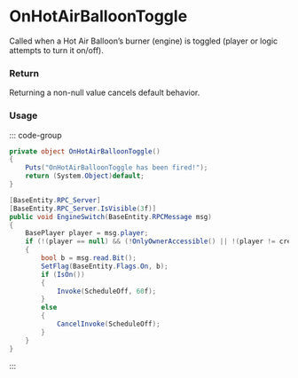 <Badge type="danger" text="Carbon Compatible"/><Badge type="warning" text="Oxide Compatible"/>
# OnHotAirBalloonToggle
Called when a Hot Air Balloon’s burner (engine) is toggled (player or logic attempts to turn it on/off).
### Return
Returning a non-null value cancels default behavior.

### Usage
::: code-group
```csharp [Example]
private object OnHotAirBalloonToggle()
{
	Puts("OnHotAirBalloonToggle has been fired!");
	return (System.Object)default;
}
```
```csharp [Source — Assembly-CSharp @ HotAirBalloon]
[BaseEntity.RPC_Server]
[BaseEntity.RPC_Server.IsVisible(3f)]
public void EngineSwitch(BaseEntity.RPCMessage msg)
{
	BasePlayer player = msg.player;
	if (!(player == null) && (!OnlyOwnerAccessible() || !(player != creatorEntity)))
	{
		bool b = msg.read.Bit();
		SetFlag(BaseEntity.Flags.On, b);
		if (IsOn())
		{
			Invoke(ScheduleOff, 60f);
		}
		else
		{
			CancelInvoke(ScheduleOff);
		}
	}
}

```
:::
